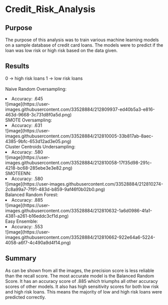 # Credit_Risk_Analysis

## Purpose
The purpose of this analysis was to train various machine learning models on a sample database of credit card loans.
The models were to predict if the loan was low risk or high risk based on the data given.

## Results
0 -> high risk loans
1 -> low risk loans </br> </br>
Naive Random Oversampling:
<li>Accuracy: .645 </br>
![image](https://user-images.githubusercontent.com/33528884/212809937-ed40b5a3-e816-463d-9668-3c731d8f0a5d.png) </br>
SMOTE Oversampling:
<li>Accuracy: .631 </br>
![image](https://user-images.githubusercontent.com/33528884/212810005-33b817ab-8aec-4385-9bfc-653d12ad3e05.png) </br>
Cluster Centroids Undersampling:
<li>Accuracy: .580 </br>
![image](https://user-images.githubusercontent.com/33528884/212810058-17f35d98-291c-4218-bc68-285ebe3e3e82.png) </br>
SMOTEENN: 
<li>Accuracy: .580 </br>
![image](https://user-images.githubusercontent.com/33528884/212810274-2c8a99a7-7f91-483d-b859-9af46f0b02b0.png) </br>
Balanced Random Forest:
<li>Accuracy: .885 </br>
![image](https://user-images.githubusercontent.com/33528884/212810632-1a6d0986-4fa1-4381-a261-b16eddc3cf1d.png) </br>
Easy Ensemble:
<li>Accuracy: .553 </br>
![image](https://user-images.githubusercontent.com/33528884/212810662-922e64a6-5224-4058-a6f7-4c490a9d4f14.png) </br>

## Summary
As can be shown from all the images, the precision score is less reliable than the recall score. The most accurate model is the Balanced Random Score. It has an accuracy score of .885 which triumphs all other accuracy scores of other models. It also has high sensitivity scores for both low risk and high risk loans. This means the majority of low and high risk loans were predicted correctly. 

